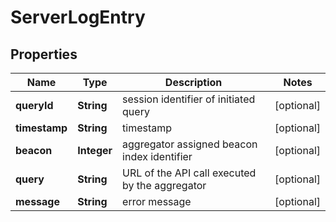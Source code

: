 
# ServerLogEntry

## Properties
Name | Type | Description | Notes
------------ | ------------- | ------------- | -------------
**queryId** | **String** | session identifier of initiated query  |  [optional]
**timestamp** | **String** | timestamp  |  [optional]
**beacon** | **Integer** | aggregator assigned beacon index identifier  |  [optional]
**query** | **String** | URL of the API call executed by the aggregator  |  [optional]
**message** | **String** | error message  |  [optional]



